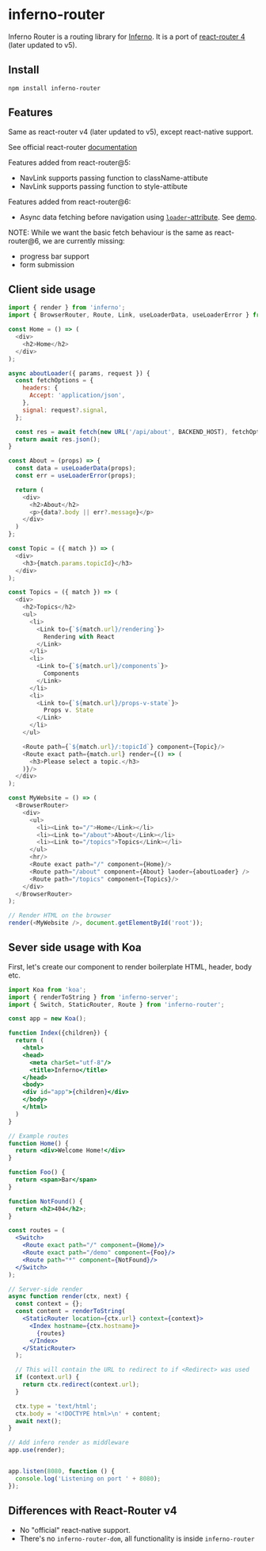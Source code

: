 # inferno-router

Inferno Router is a routing library for [Inferno](https://github.com/infernojs/inferno). It is a port of [react-router 4](https://v5.reactrouter.com/web/guides/quick-start) (later updated to v5).

## Install

```
npm install inferno-router
```

## Features

Same as react-router v4 (later updated to v5), except react-native support.

See official react-router [documentation](https://v5.reactrouter.com/web/guides/philosophy)

Features added from react-router@5:
- NavLink supports passing function to className-attibute
- NavLink supports passing function to style-attibute

Features added from react-router@6:
- Async data fetching before navigation using [`loader`-attribute](https://reactrouter.com/en/main/route/loader). See [demo](https://github.com/infernojs/inferno/tree/master/demo/inferno-router-demo).

NOTE: While we want the basic fetch behaviour is the same as react-router@6, we are currently missing:
- progress bar support
- form submission

## Client side usage

```js
import { render } from 'inferno';
import { BrowserRouter, Route, Link, useLoaderData, useLoaderError } from 'inferno-router';

const Home = () => (
  <div>
    <h2>Home</h2>
  </div>
);

async aboutLoader({ params, request }) {
  const fetchOptions = {
    headers: {
      Accept: 'application/json',
    },
    signal: request?.signal,
  };

  const res = await fetch(new URL('/api/about', BACKEND_HOST), fetchOptions);
  return await res.json();
}

const About = (props) => {
  const data = useLoaderData(props);
  const err = useLoaderError(props);

  return (
    <div>
      <h2>About</h2>
      <p>{data?.body || err?.message}</p>
    </div>
  )
};

const Topic = ({ match }) => (
  <div>
    <h3>{match.params.topicId}</h3>
  </div>
);

const Topics = ({ match }) => (
  <div>
    <h2>Topics</h2>
    <ul>
      <li>
        <Link to={`${match.url}/rendering`}>
          Rendering with React
        </Link>
      </li>
      <li>
        <Link to={`${match.url}/components`}>
          Components
        </Link>
      </li>
      <li>
        <Link to={`${match.url}/props-v-state`}>
          Props v. State
        </Link>
      </li>
    </ul>

    <Route path={`${match.url}/:topicId`} component={Topic}/>
    <Route exact path={match.url} render={() => (
      <h3>Please select a topic.</h3>
    )}/>
  </div>
);

const MyWebsite = () => (
  <BrowserRouter>
    <div>
      <ul>
        <li><Link to="/">Home</Link></li>
        <li><Link to="/about">About</Link></li>
        <li><Link to="/topics">Topics</Link></li>
      </ul>
      <hr/>
      <Route exact path="/" component={Home}/>
      <Route path="/about" component={About} laoder={aboutLoader} />
      <Route path="/topics" component={Topics}/>
    </div>
  </BrowserRouter>
);

// Render HTML on the browser
render(<MyWebsite />, document.getElementById('root'));
```


## Sever side usage with Koa

First, let's create our component to render boilerplate HTML, header, body etc.

```jsx
import Koa from 'koa';
import { renderToString } from 'inferno-server';
import { Switch, StaticRouter, Route } from 'inferno-router';

const app = new Koa();

function Index({children}) {
  return (
    <html>
    <head>
      <meta charSet="utf-8"/>
      <title>Inferno</title>
    </head>
    <body>
    <div id="app">{children}</div>
    </body>
    </html>
  )
}

// Example routes
function Home() {
  return <div>Welcome Home!</div>
}

function Foo() {
  return <span>Bar</span>
}

function NotFound() {
  return <h2>404</h2>;
}

const routes = (
  <Switch>
    <Route exact path="/" component={Home}/>
    <Route exact path="/demo" component={Foo}/>
    <Route path="*" component={NotFound}/>
  </Switch>
);

// Server-side render
async function render(ctx, next) {
  const context = {};
  const content = renderToString(
    <StaticRouter location={ctx.url} context={context}>
      <Index hostname={ctx.hostname}>
        {routes}
      </Index>
    </StaticRouter>
  );

  // This will contain the URL to redirect to if <Redirect> was used
  if (context.url) {
    return ctx.redirect(context.url);
  }

  ctx.type = 'text/html';
  ctx.body = '<!DOCTYPE html>\n' + content;
  await next();
}

// Add infero render as middleware
app.use(render);


app.listen(8080, function () {
  console.log('Listening on port ' + 8080);
});

```


## Differences with React-Router v4

* No "official" react-native support.
* There's no `inferno-router-dom`, all functionality is inside `inferno-router`
